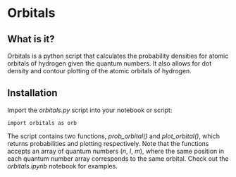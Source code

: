 # Orbitals

## What is it?

Orbitals is a python script that calculates the probability densities for atomic orbitals of hydrogen given the quantum numbers. It also allows for dot density and contour plotting of the atomic orbitals of hydrogen.

## Installation

Import the _orbitals.py_ script into your notebook or script:

    import orbitals as orb

The script contains two functions, _prob_orbital()_ and _plot_orbital()_, which returns probabilities and plotting respectively. Note that the functions accepts an array of quantum numbers (_n_, _l_, _m_), where the same position in each quantum number array corresponds to the same orbital. Check out the _orbitals.ipynb_ notebook for examples.
